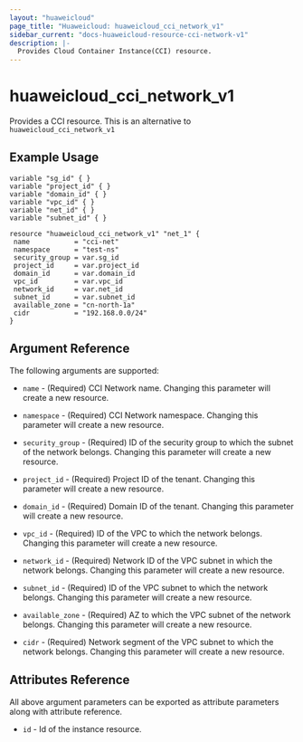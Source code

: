 ```yaml
---
layout: "huaweicloud"
page_title: "Huaweicloud: huaweicloud_cci_network_v1"
sidebar_current: "docs-huaweicloud-resource-cci-network-v1"
description: |-
  Provides Cloud Container Instance(CCI) resource.
---
```


# huaweicloud_cci_network_v1

Provides a CCI resource.
This is an alternative to `huaweicloud_cci_network_v1`


## Example Usage

 ```hcl
variable "sg_id" { }
variable "project_id" { }
variable "domain_id" { }
variable "vpc_id" { }
variable "net_id" { }
variable "subnet_id" { }
	
resource "huaweicloud_cci_network_v1" "net_1" {
  name           = "cci-net"
  namespace      = "test-ns"
  security_group = var.sg_id
  project_id     = var.project_id
  domain_id      = var.domain_id
  vpc_id         = var.vpc_id
  network_id     = var.net_id
  subnet_id      = var.subnet_id
  available_zone = "cn-north-1a"
  cidr           = "192.168.0.0/24"
}
```

## Argument Reference

The following arguments are supported:


* `name` - (Required) CCI Network name. Changing this parameter will create a new resource.

* `namespace` - (Required) CCI Network namespace. Changing this parameter will create a new resource.

* `security_group` - (Required) ID of the security group to which the subnet of the network belongs. Changing this parameter will create a new resource.

* `project_id` - (Required) Project ID of the tenant. Changing this parameter will create a new resource.

* `domain_id` - (Required) Domain ID of the tenant. Changing this parameter will create a new resource.

* `vpc_id` - (Required) ID of the VPC to which the network belongs. Changing this parameter will create a new resource.

* `network_id` - (Required) Network ID of the VPC subnet in which the network belongs. Changing this parameter will create a new resource.

* `subnet_id` - (Required) ID of the VPC subnet to which the network belongs. Changing this parameter will create a new resource.

* `available_zone` - (Required) AZ to which the VPC subnet of the network belongs. Changing this parameter will create a new resource.

* `cidr` - (Required) Network segment of the VPC subnet to which the network belongs. Changing this parameter will create a new resource.


## Attributes Reference

All above argument parameters can be exported as attribute parameters along with attribute reference.

  * `id` -  Id of the instance resource.

